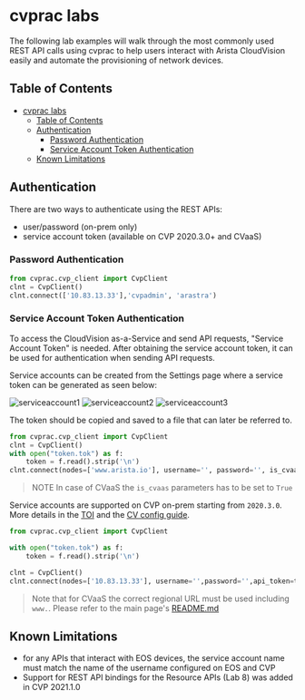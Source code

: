 # cvprac labs

The following lab examples will walk through the most commonly used REST API calls using cvprac
to help users interact with Arista CloudVision easily and automate the provisioning of network devices.

## Table of Contents

- [cvprac labs](#cvprac-labs)
  - [Table of Contents](#table-of-contents)
  - [Authentication](#authentication)
    - [Password Authentication](#password-authentication)
    - [Service Account Token Authentication](#service-account-token-authentication)
  - [Known Limitations](#known-limitations)

## Authentication

There are two ways to authenticate using the REST APIs:

- user/password (on-prem only)
- service account token (available on CVP 2020.3.0+ and CVaaS)

### Password Authentication

```python
from cvprac.cvp_client import CvpClient
clnt = CvpClient()
clnt.connect(['10.83.13.33'],'cvpadmin', 'arastra')
```

### Service Account Token Authentication

To access the CloudVision as-a-Service and send API requests, "Service Account Token" is needed.
After obtaining the service account token, it can be used for authentication when sending API requests.

Service accounts can be created from the Settings page where a service token can be generated as seen below:

![serviceaccount1](./static/serviceaccount1.png)
![serviceaccount2](./static/serviceaccount2.png)
![serviceaccount3](./static/serviceaccount3.png)

The token should be copied and saved to a file that can later be referred to.

```python
from cvprac.cvp_client import CvpClient
clnt = CvpClient()
with open("token.tok") as f:
    token = f.read().strip('\n')
clnt.connect(nodes=['www.arista.io'], username='', password='', is_cvaas=True, api_token=token)
```

>NOTE In case of CVaaS the `is_cvaas` parameters has to be set to `True`

Service accounts are supported on CVP on-prem starting from `2020.3.0`. More details in the [TOI](https://eos.arista.com/toi/cvp-2020-3-0/service-accounts/) and the [CV config guide](https://www.arista.com/en/cg-cv/cv-service-accounts).

```python
from cvprac.cvp_client import CvpClient

with open("token.tok") as f:
    token = f.read().strip('\n')

clnt = CvpClient()
clnt.connect(nodes=['10.83.13.33'], username='',password='',api_token=token)
```

> Note that for CVaaS the correct regional URL must be used including `www.`. Please refer to the main page's [README.md](../../README.md#cvaas)

## Known Limitations

- for any APIs that interact with EOS devices, the service account name must match the name of the username
  configured on EOS and CVP
- Support for REST API bindings for the Resource APIs (Lab 8) was added in CVP 2021.1.0

